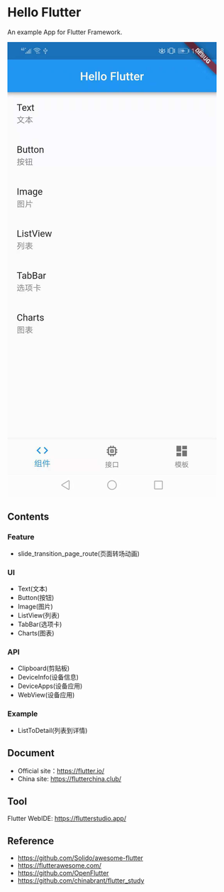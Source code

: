 # Hello Flutter

An example App for Flutter  Framework.

![](./docs/ui.png)

## Contents

### Feature

- slide_transition_page_route(页面转场动画)

### UI

- Text(文本)
- Button(按钮)
- Image(图片)
- ListView(列表)
- TabBar(选项卡)
- Charts(图表)

### API

- Clipboard(剪贴板)
- DeviceInfo(设备信息)
- DeviceApps(设备应用)
- WebView(设备应用)

### Example

- ListToDetail(列表到详情)

## Document

- Official site：https://flutter.io/
- China site: https://flutterchina.club/

## Tool

Flutter WebIDE: https://flutterstudio.app/

## Reference

- https://github.com/Solido/awesome-flutter
- https://flutterawesome.com/
- https://github.com/OpenFlutter
- https://github.com/chinabrant/flutter_study